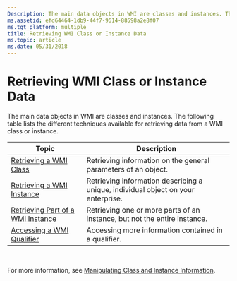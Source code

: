 ```yaml
---
Description: The main data objects in WMI are classes and instances. The following table lists the different techniques available for retrieving data from a WMI class or instance.
ms.assetid: efd64464-1db9-44f7-9614-88598a2e8f07
ms.tgt_platform: multiple
title: Retrieving WMI Class or Instance Data
ms.topic: article
ms.date: 05/31/2018
---
```


# Retrieving WMI Class or Instance Data

The main data objects in WMI are classes and instances. The following table lists the different techniques available for retrieving data from a WMI class or instance.



| Topic                                                                   | Description                                                                       |
|-------------------------------------------------------------------------|-----------------------------------------------------------------------------------|
| [Retrieving a WMI Class](retrieving-a-class.md)                        | Retrieving information on the general parameters of an object.                    |
| [Retrieving a WMI Instance](retrieving-an-instance.md)                 | Retrieving information describing a unique, individual object on your enterprise. |
| [Retrieving Part of a WMI Instance](retrieving-part-of-an-instance.md) | Retrieving one or more parts of an instance, but not the entire instance.         |
| [Accessing a WMI Qualifier](accessing-a-qualifier.md)                  | Accessing more information contained in a qualifier.                              |



 

For more information, see [Manipulating Class and Instance Information](manipulating-class-and-instance-information.md).

 

 



